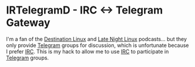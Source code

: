 # IRTelegramD - IRC <-> Telegram Gateway

I'm a fan of the [Destination Linux] and [Late Night Linux] podcasts... but
they only provide [Telegram] groups for discussion, which is unfortunate
because I prefer [IRC].  This is my hack to allow me to use [IRC] to
participate in [Telegram] groups.


[Destination Linux]: https://destinationlinux.org/
[Late Night Linux]: https://latenightlinux.com/
[Telegram]: https://telegram.org/
[IRC]: https://en.wikipedia.org/wiki/Internet_Relay_Chat
